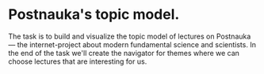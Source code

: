 # Postnauka's topic model.

The task is to build and visualize the topic model of lectures on Postnauka — the internet-project about modern fundamental science and scientists. In the end of the task we'll create the navigator for themes where we can choose lectures that are interesting for us.
